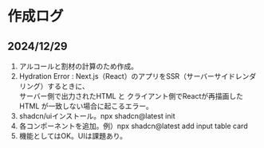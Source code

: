 # 作成ログ

## 2024/12/29

1. アルコールと割材の計算のため作成。
2. Hydration Error : Next.js（React）のアプリをSSR（サーバーサイドレンダリング）するときに、  
   サーバー側で出力されたHTML と クライアント側でReactが再描画したHTML が一致しない場合に起こるエラー。
3. shadcn/uiインストール。npx shadcn@latest init
4. 各コンポーネントを追加。例）npx shadcn@latest add input table card
5. 機能としてはOK。UIは課題あり。
